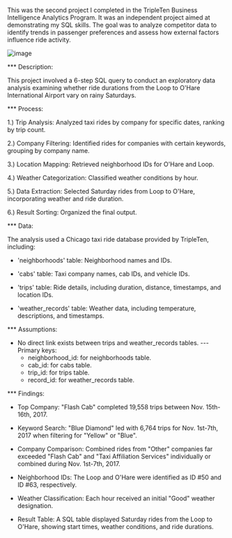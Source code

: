 This was the second project I completed in the TripleTen Business Intelligence Analytics Program. It was an independent project aimed at demonstrating my SQL skills. The goal was to analyze competitor data to identify trends in passenger preferences and assess how external factors influence ride activity.

![image](https://github.com/user-attachments/assets/6df4f19d-02a8-40c1-b6b4-ff7476a1f5a7)

*** Description:

This project involved a 6-step SQL query to conduct an exploratory data analysis examining whether ride durations from the Loop to O'Hare International Airport vary on rainy Saturdays.

*** Process:

1.) Trip Analysis: Analyzed taxi rides by company for specific dates, ranking by trip count.
  
2.) Company Filtering: Identified rides for companies with certain keywords, grouping by company name.
  
3.) Location Mapping: Retrieved neighborhood IDs for O'Hare and Loop.
  
4.) Weather Categorization: Classified weather conditions by hour.
  
5.) Data Extraction: Selected Saturday rides from Loop to O'Hare, incorporating weather and ride duration.
  
6.) Result Sorting: Organized the final output.

  
*** Data:

The analysis used a Chicago taxi ride database provided by TripleTen, including:

- 'neighborhoods' table: Neighborhood names and IDs.
  
- 'cabs' table: Taxi company names, cab IDs, and vehicle IDs.
  
- 'trips' table: Ride details, including duration, distance, timestamps, and location IDs.

- 'weather_records' table: Weather data, including temperature, descriptions, and timestamps.

*** Assumptions:

- No direct link exists between trips and weather_records tables.
 --- Primary keys:
    - neighborhood_id: for neighborhoods table.
    - cab_id: for cabs table.
    - trip_id: for trips table.
    - record_id: for weather_records table.

*** Findings:

- Top Company: "Flash Cab" completed 19,558 trips between Nov. 15th-16th, 2017.
  
- Keyword Search: "Blue Diamond" led with 6,764 trips for Nov. 1st-7th, 2017 when filtering for "Yellow" or "Blue".
  
- Company Comparison: Combined rides from "Other" companies far exceeded "Flash Cab" and "Taxi Affiliation Services" individually or combined during Nov. 1st-7th, 2017.
  
- Neighborhood IDs: The Loop and O'Hare were identified as ID #50 and ID #63, respectively.
  
- Weather Classification: Each hour received an initial "Good" weather designation.
  
- Result Table: A SQL table displayed Saturday rides from the Loop to O'Hare, showing start times, weather conditions, and ride durations.
